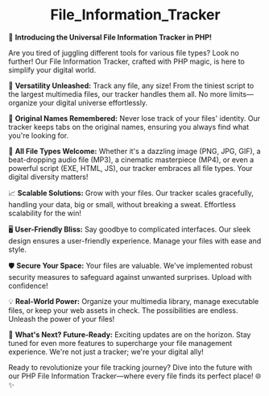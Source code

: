 <h1 align="center">File_Information_Tracker</h1>


🚀 **Introducing the Universal File Information Tracker in PHP!**

Are you tired of juggling different tools for various file types? Look no further! Our File Information Tracker, crafted with PHP magic, is here to simplify your digital world.

📂 **Versatility Unleashed:**
Track any file, any size! From the tiniest script to the largest multimedia files, our tracker handles them all. No more limits—organize your digital universe effortlessly.

📝 **Original Names Remembered:**
Never lose track of your files' identity. Our tracker keeps tabs on the original names, ensuring you always find what you're looking for.

🎉 **All File Types Welcome:**
Whether it's a dazzling image (PNG, JPG, GIF), a beat-dropping audio file (MP3), a cinematic masterpiece (MP4), or even a powerful script (EXE, HTML, JS), our tracker embraces all file types. Your digital diversity matters!

📈 **Scalable Solutions:**
Grow with your files. Our tracker scales gracefully, handling your data, big or small, without breaking a sweat. Effortless scalability for the win!

🖥️ **User-Friendly Bliss:**
Say goodbye to complicated interfaces. Our sleek design ensures a user-friendly experience. Manage your files with ease and style.

🛡️ **Secure Your Space:**
Your files are valuable. We've implemented robust security measures to safeguard against unwanted surprises. Upload with confidence!

💡 **Real-World Power:**
Organize your multimedia library, manage executable files, or keep your web assets in check. The possibilities are endless. Unleash the power of your files!

🚀 **What's Next? Future-Ready:**
Exciting updates are on the horizon. Stay tuned for even more features to supercharge your file management experience. We're not just a tracker; we're your digital ally!

Ready to revolutionize your file tracking journey? Dive into the future with our PHP File Information Tracker—where every file finds its perfect place! 🌐✨
